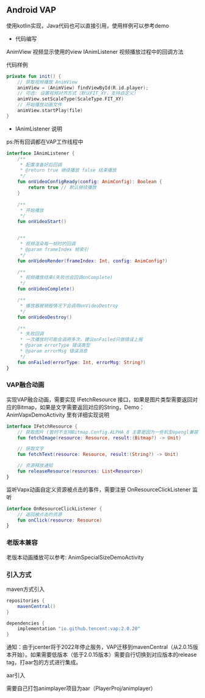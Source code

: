 ## Android VAP

使用kotlin实现，Java代码也可以直接引用，使用样例可以参考demo


* 代码编写

AnimView 视频显示使用的view
IAnimListener 视频播放过程中的回调方法


代码样例

```kotlin
private fun init() {
    // 获取视频播放 AnimView
    animView = (AnimView) findViewById(R.id.player);
    // 可选: 设置视频对齐方式（默认FIT_XY，支持自定义）
    animView.setScaleType(ScaleType.FIT_XY)
    // 开始播放动画文件
    animView.startPlay(file)
}
```

* IAnimListener 说明

ps:所有回调都在VAP工作线程中

```kotlin
interface IAnimListener {
    /**
     * 配置准备好后回调
     * @return true 继续播放 false 结束播放
     */
    fun onVideoConfigReady(config: AnimConfig): Boolean {
        return true // 默认继续播放
    }
    
    /**
     * 开始播放
     */
    fun onVideoStart()


    /**
     * 视频渲染每一帧时的回调
     * @param frameIndex 帧索引
     */
    fun onVideoRender(frameIndex: Int, config: AnimConfig?)

    /**
     * 视频播放结束(失败也会回调onComplete)
     */
    fun onVideoComplete()

    /**
     * 播放器被销毁情况下会调用onVideoDestroy
     */
    fun onVideoDestroy()

    /**
     * 失败回调
     * 一次播放时可能会调用多次，建议onFailed只做错误上报
     * @param errorType 错误类型
     * @param errorMsg 错误消息
     */
    fun onFailed(errorType: Int, errorMsg: String?)
}

```

### VAP融合动画

实现VAP融合动画，需要实现 IFetchResource 接口，如果是图片类型需要返回对应的Bitmap，如果是文字需要返回对应的String，Demo：AnimVapxDemoActivity 里有详细实现说明

```kotlin
interface IFetchResource {
    // 获取图片 (暂时不支持Bitmap.Config.ALPHA_8 主要是因为一些机型opengl兼容问题)
    fun fetchImage(resource: Resource, result:(Bitmap?) -> Unit)

    // 获取文字
    fun fetchText(resource: Resource, result:(String?) -> Unit)

    // 资源释放通知
    fun releaseResource(resources: List<Resource>)
}
```

监听Vapx动画自定义资源被点击的事件，需要注册 OnResourceClickListener 监听

```kotlin
interface OnResourceClickListener {
    // 返回被点击的资源
    fun onClick(resource: Resource)
}
```

### 老版本兼容

老版本动画播放可以参考: AnimSpecialSizeDemoActivity

### 引入方式

maven方式引入

```gradle
repositories {
    mavenCentral()
}

dependencies {
    implementation "io.github.tencent:vap:2.0.20"
}
```

通知：由于jcenter将于2022年停止服务，VAP迁移到mavenCentral（从2.0.15版本开始）。如果需要低版本（低于2.0.15版本）需要自行切换到对应版本的release tag，打aar包的方式进行集成。

aar引入

需要自己打包animplayer项目为aar（PlayerProj/animplayer）
